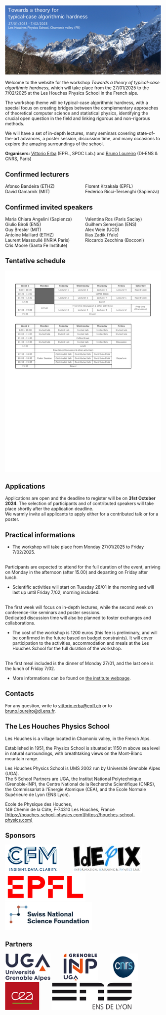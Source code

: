 ![Photo of les houches](img/photo.JPG)

Welcome to the website for the workshop _Towards a theory of typical-case algorithmic hardness_, which will take place from the 27/01/2025 to the 7/02/2025 at the Les Houches Physics School in the French alps.

The workshop theme will be typical-case algorithmic hardness, with a special focus on creating bridges between the complementary approaches of theoretical computer science and statistical physics, identifying the crucial open question in the field and linking rigorous and non-rigorous methods.

We will have a set of in-depth lectures, many seminars covering state-of-the-art advances, a poster session, discussion time, and many occasions to explore the amazing surroundings of the school.

__Organisers:__  [Vittorio Erba](https://vittorioerba.github.io)  (EPFL, SPOC Lab.) and [Bruno Loureiro](https://brloureiro.github.io) (DI-ENS & CNRS, Paris)

## Confirmed lecturers

<div style="column-count: 2;">
Afonso           Bandeira           	(ETHZ)          <br>
David            Gamarnik           	(MIT)           <br>
Florent          Krzakala               (EPFL)          <br>
Federico         Ricci-Tersenghi	    (Sapienza)      
</div>

## Confirmed invited speakers

<div style="column-count: 2;">
Maria Chiara     Angelini	            (Sapienza)           <br>
Giulio           Biroli         	    (ENS)                <br>
Guy              Bresler                (MIT)                <br>
Antoine          Maillard           	(ETHZ)               <br>
Laurent          Massoulié          	(INRIA Paris)        <br>
Cris             Moore                  (Santa Fe Institute) <br>
Valentina        Ros            	    (Paris Saclay)       <br>
Guilhem          Semerjian          	(ENS)                <br>
Alex             Wein           	    (UCD)                <br>
Ilias            Zadik          	    (Yale)               <br>
Riccardo          Zecchina           	(Bocconi)            <br>
</div>

## Tentative schedule

<img title="Schedule" alt="Schedule" src="img/schedule.pdf">

## Applications

Applications are open and the deadline to register will be on **31st October 2024**.
The selection of participants and of contributed speakers will take place shortly after the application deadline.
<br>
We warmly invite all applicants to apply either for a contributed talk or for a poster.
<br>
<!-- [Registration form](https://forms.gle/zvM4LtkiRP1ceV7y7) -->

## Practical informations

- The workshop will take place from Monday 27/01/2025 to Friday 7/02/2025.
<br>
    Participants are expected to attend for the full duration of the event, arriving on Monday in the afternoon (after 15.00) and departing on Friday after lunch.

- Scientific activities will start on Tuesday 28/01 in the morning and will last up until Friday 7/02, morning included.
<br>
    The first week will focus on in-depth lectures, while the second week on conference-like seminars and poster sessions.
<br>
    Dedicated discussion time will also be planned to foster exchanges and collaborations.

- The cost of the workshop is 1200 euros (this fee is preliminary, and will be confirmed in the future based on budget constraints). It will cover participation to the activities, accommodation and meals at the Les Houches School for the full duration of the workshop.
<br>
The first meal included is the dinner of Monday 27/01, and the last one is the lunch of Friday 7/02.

- More informations can be found on [the institute webpage](https://www.houches-school-physics.com/practical-information/).

<!-- - The poster of the event can be downloaded [here](poster.pdf) -->

## Contacts

For any question, write to [vittorio.erba@epfl.ch](mailto:vittorio.erba@epfl.ch) or to [bruno.loureiro@di.ens.fr](mailto:bruno.loureiro@di.ens.fr).

## The Les Houches Physics School

Les Houches is a village located in Chamonix valley, in the French Alps.

Established in 1951, the Physics School is situated at 1150 m above sea level in natural
surroundings, with breathtaking views on the Mont-Blanc mountain range.

Les Houches Physics School is UMS 2002 run by Université Grenoble Alpes (UGA).
<br>
The 5 School Partners are UGA, the Institut National Polytechnique (Grenoble-INP),
the Centre National de la Recherche Scientifique (CNRS),
the Commissariat à l'Energie Atomique (CEA), and
the Ecole Normale Supérieure de Lyon (ENS Lyon).

Ecole de Physique des Houches,<br>
149 Chemin de la Côte, F-74310 Les Houches, France<br>
[https://houches-school-physics.com](https://houches-school-physics.com)<br>

## Sponsors

<img src="img/cfm.png" alt="drawing" height="90"/>
&nbsp;&nbsp;&nbsp;&nbsp;&nbsp;&nbsp;&nbsp;&nbsp;
<img src="img/idephix.jpg" alt="drawing" height="90"/>
&nbsp;&nbsp;&nbsp;&nbsp;&nbsp;&nbsp;&nbsp;&nbsp;
<img src="img/epfl.png" alt="drawing" height="90"/>
&nbsp;&nbsp;&nbsp;&nbsp;&nbsp;&nbsp;&nbsp;&nbsp;
<img src="img/snsf.jpg" alt="drawing" height="90"/>

## Partners

<img src="img/uga.svg" alt="drawing" height="90"/>
&nbsp;&nbsp;&nbsp;&nbsp;&nbsp;&nbsp;&nbsp;&nbsp;
<img src="img/inp.svg" alt="drawing" height="90"/>
&nbsp;&nbsp;&nbsp;&nbsp;&nbsp;&nbsp;&nbsp;&nbsp;
<img src="img/cnrs.svg" alt="drawing" height="90"/>
&nbsp;&nbsp;&nbsp;&nbsp;&nbsp;&nbsp;&nbsp;&nbsp;
<img src="img/cea.svg" alt="drawing" height="90"/>
&nbsp;&nbsp;&nbsp;&nbsp;&nbsp;&nbsp;&nbsp;&nbsp;
<img src="img/ens.svg" alt="drawing" height="90"/>
